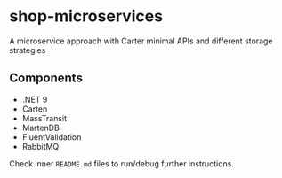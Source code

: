 # shop-microservices
A microservice approach with Carter minimal APIs and different storage strategies

## Components

- .NET 9
- Carten
- MassTransit
- MartenDB
- FluentValidation
- RabbitMQ

Check inner `README.md` files to run/debug further instructions.
